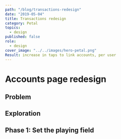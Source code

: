 ```yaml
---
path: "/blog/transactions-redesign"
date: "2019-05-04"
title: Transactions redesign
category: Petal
topics:
  - design
published: false
role:
  - design
cover_image: "../../images/hero-petal.png"
Result: increase in taps to link accounts, per user
---
```


# Accounts page redesign

## Problem

## Exploration

## Phase 1: Set the playing field
